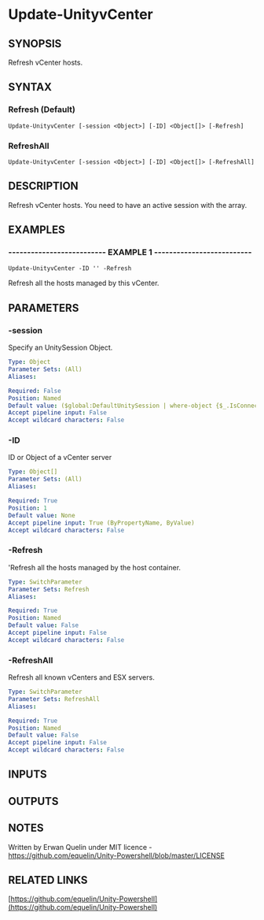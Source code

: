 # Update-UnityvCenter

## SYNOPSIS
Refresh vCenter hosts.

## SYNTAX

### Refresh (Default)
```
Update-UnityvCenter [-session <Object>] [-ID] <Object[]> [-Refresh]
```

### RefreshAll
```
Update-UnityvCenter [-session <Object>] [-ID] <Object[]> [-RefreshAll]
```

## DESCRIPTION
Refresh vCenter hosts.
You need to have an active session with the array.

## EXAMPLES

### -------------------------- EXAMPLE 1 --------------------------
```
Update-UnityvCenter -ID '' -Refresh
```

Refresh all the hosts managed by this vCenter.

## PARAMETERS

### -session
Specify an UnitySession Object.

```yaml
Type: Object
Parameter Sets: (All)
Aliases: 

Required: False
Position: Named
Default value: ($global:DefaultUnitySession | where-object {$_.IsConnected -eq $true})
Accept pipeline input: False
Accept wildcard characters: False
```

### -ID
ID or Object of a vCenter server

```yaml
Type: Object[]
Parameter Sets: (All)
Aliases: 

Required: True
Position: 1
Default value: None
Accept pipeline input: True (ByPropertyName, ByValue)
Accept wildcard characters: False
```

### -Refresh
'Refresh all the hosts managed by the host container.

```yaml
Type: SwitchParameter
Parameter Sets: Refresh
Aliases: 

Required: True
Position: Named
Default value: False
Accept pipeline input: False
Accept wildcard characters: False
```

### -RefreshAll
Refresh all known vCenters and ESX servers.

```yaml
Type: SwitchParameter
Parameter Sets: RefreshAll
Aliases: 

Required: True
Position: Named
Default value: False
Accept pipeline input: False
Accept wildcard characters: False
```

## INPUTS

## OUTPUTS

## NOTES
Written by Erwan Quelin under MIT licence - https://github.com/equelin/Unity-Powershell/blob/master/LICENSE

## RELATED LINKS

[https://github.com/equelin/Unity-Powershell](https://github.com/equelin/Unity-Powershell)

